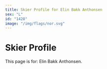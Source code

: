 ```yaml
---
title: Skier Profile for Elin Bakk Anthonsen
sex: "L"
id: "1428"
image: "/img/flags/nor.svg" 
---
```


# Skier Profile

This page is for: Elin Bakk Anthonsen.
    